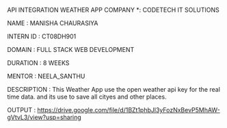 API INTEGRATION WEATHER APP
COMPANY *: CODETECH IT SOLUTIONS

NAME : MANISHA CHAURASIYA

INTERN ID : CT08DH901

DOMAIN : FULL STACK WEB DEVELOPMENT

DURATION : 8 WEEKS

MENTOR : NEELA_SANTHU

DESCRIPTION : This Weather App use the open weather api key for the real time data. and its use to save all cityes and other places.

OUTPUT : https://drive.google.com/file/d/1BZt1phbJl3yFozNxBevP5MhAW-gVtvL3/view?usp=sharing
